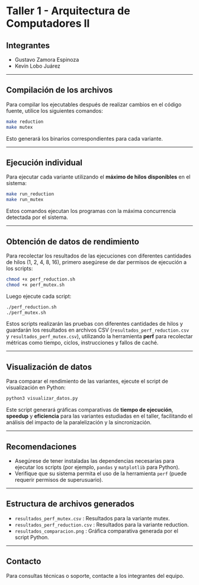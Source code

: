 # Taller 1 - Arquitectura de Computadores II

## Integrantes
- Gustavo Zamora Espinoza
- Kevin Lobo Juárez

---

## Compilación de los archivos

Para compilar los ejecutables después de realizar cambios en el código fuente, utilice los siguientes comandos:

```bash
make reduction
make mutex
```

Esto generará los binarios correspondientes para cada variante.

---

## Ejecución individual

Para ejecutar cada variante utilizando el **máximo de hilos disponibles** en el sistema:

```bash
make run_reduction
make run_mutex
```

Estos comandos ejecutan los programas con la máxima concurrencia detectada por el sistema.

---

## Obtención de datos de rendimiento

Para recolectar los resultados de las ejecuciones con diferentes cantidades de hilos (1, 2, 4, 8, 16), primero asegúrese de dar permisos de ejecución a los scripts:

```bash
chmod +x perf_reduction.sh
chmod +x perf_mutex.sh
```

Luego ejecute cada script:

```bash
./perf_reduction.sh
./perf_mutex.sh
```

Estos scripts realizarán las pruebas con diferentes cantidades de hilos y guardarán los resultados en archivos CSV (`resultados_perf_reduction.csv` y `resultados_perf_mutex.csv`), utilizando la herramienta **perf** para recolectar métricas como tiempo, ciclos, instrucciones y fallos de caché.

---

## Visualización de datos

Para comparar el rendimiento de las variantes, ejecute el script de visualización en Python:

```bash
python3 visualizar_datos.py
```

Este script generará gráficas comparativas de **tiempo de ejecución**, **speedup** y **eficiencia** para las variantes estudiadas en el taller, facilitando el análisis del impacto de la paralelización y la sincronización.

---

## Recomendaciones

- Asegúrese de tener instaladas las dependencias necesarias para ejecutar los scripts (por ejemplo, `pandas` y `matplotlib` para Python).
- Verifique que su sistema permita el uso de la herramienta `perf` (puede requerir permisos de superusuario).

---

## Estructura de archivos generados

- `resultados_perf_mutex.csv` : Resultados para la variante mutex.
- `resultados_perf_reduction.csv` : Resultados para la variante reduction.
- `resultados_comparacion.png` : Gráfica comparativa generada por el script Python.

---

## Contacto

Para consultas técnicas o soporte, contacte a los integrantes del equipo.